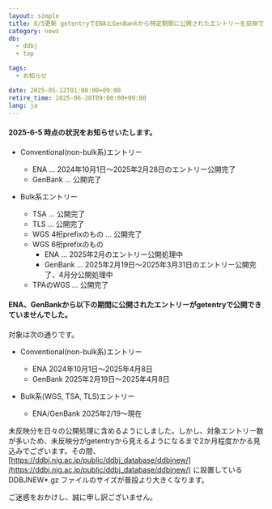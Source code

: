 ```yaml
---
layout: simple
title: 6/5更新 getentryでENAとGenBankから特定期間に公開されたエントリーを反映できていない
category: news
db:
  - ddbj
  - top

tags:
  - お知らせ

date: 2025-05-12T01:00:00+09:00
retire_time: 2025-06-30T09:00:00+09:00
lang: ja
---
```


#### 2025-6-5 時点の状況をお知らせいたします。

- Conventional(non-bulk系)エントリー
    - ENA ... 2024年10月1日～2025年2月28日のエントリー公開完了
    - GenBank ... 公開完了

- Bulk系エントリー
    - TSA ... 公開完了
    - TLS ... 公開完了
    - WGS 4桁prefixのもの ... 公開完了
    - WGS 6桁prefixのもの
        - ENA ... 2025年2月のエントリー公開処理中
        - GenBank ... 2025年2月19日～2025年3月31日のエントリー公開完了、4月分公開処理中
    - TPAのWGS ... 公開完了

#### ENA、GenBankから以下の期間に公開されたエントリーがgetentryで公開できていませんでした。

対象は次の通りです。
- Conventional(non-bulk系)エントリー
    - ENA 2024年10月1日～2025年4月8日
    - GenBank 2025年2月19日～2025年4月8日

- Bulk系(WGS, TSA, TLS)エントリー
    - ENA/GenBank 2025年2/19～現在

未反映分を日々の公開処理に含めるようにしました。しかし、対象エントリー数が多いため、未反映分がgetentryから見えるようになるまで2か月程度かかる見込みでございます。その間、[https://ddbj.nig.ac.jp/public/ddbj_database/ddbjnew/](https://ddbj.nig.ac.jp/public/ddbj_database/ddbjnew/) に設置している 	DDBJNEW*.gz	ファイルのサイズが普段より大きくなります。

ご迷惑をおかけし、誠に申し訳ございません。
